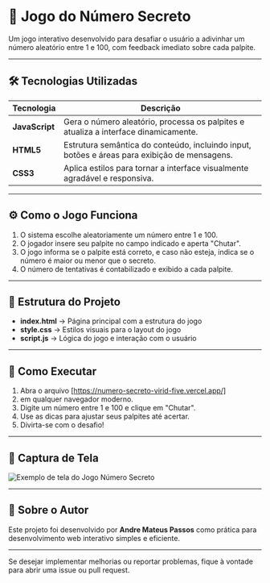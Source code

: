 # 🔢 Jogo do Número Secreto

Um jogo interativo desenvolvido para desafiar o usuário a adivinhar um número aleatório entre 1 e 100, com feedback imediato sobre cada palpite.

---

## 🛠 Tecnologias Utilizadas

| Tecnologia | Descrição                                                                                     |
| ---------- | --------------------------------------------------------------------------------------------- |
| **JavaScript** | Gera o número aleatório, processa os palpites e atualiza a interface dinamicamente.          |
| **HTML5**      | Estrutura semântica do conteúdo, incluindo input, botões e áreas para exibição de mensagens. |
| **CSS3**       | Aplica estilos para tornar a interface visualmente agradável e responsiva.                   |

---

## ⚙️ Como o Jogo Funciona

1. O sistema escolhe aleatoriamente um número entre 1 e 100.  
2. O jogador insere seu palpite no campo indicado e aperta "Chutar".  
3. O jogo informa se o palpite está correto, e caso não esteja, indica se o número é maior ou menor que o secreto.  
4. O número de tentativas é contabilizado e exibido a cada palpite.  

---

## 📂 Estrutura do Projeto

  - **index.html**        &rarr; Página principal com a estrutura do jogo  
  - **style.css**         &rarr; Estilos visuais para o layout do jogo  
  - **script.js**         &rarr; Lógica do jogo e interação com o usuário

---

## 🚀 Como Executar

1. Abra o arquivo [https://numero-secreto-virid-five.vercel.app/]
2. em qualquer navegador moderno.  
3. Digite um número entre 1 e 100 e clique em "Chutar".  
4. Use as dicas para ajustar seus palpites até acertar.  
5. Divirta-se com o desafio!  

---

## 🎯 Captura de Tela

![Exemplo de tela do Jogo Número Secreto](https://cdn-icons-png.flaticon.com/512/2731/2731544.png)

---

## 👤 Sobre o Autor

Este projeto foi desenvolvido por **Andre Mateus Passos** como prática para desenvolvimento web interativo simples e eficiente.

---

Se desejar implementar melhorias ou reportar problemas, fique à vontade para abrir uma issue ou pull request.
